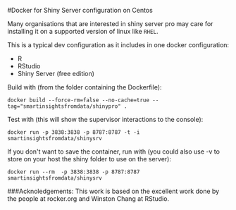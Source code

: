 #Docker for Shiny Server configuration on Centos

Many organisations that are interested in shiny server pro may care for installing it on a supported version of linux like `RHEL`. 

This is a typical dev configuration as it includes in one docker configuration:

* R
* RStudio
* Shiny Server (free edition)


Build with (from the folder containing the Dockerfile):
```
docker build --force-rm=false --no-cache=true --tag="smartinsightsfromdata/shinypro" .
```

Test with (this will show the supervisor interactions to the console):
```
docker run -p 3838:3838 -p 8787:8787 -t -i smartinsightsfromdata/shinysrv
```

If you don't want to save the container, run with (you could also use -v to store on your host the shiny folder to use on the server):
```
docker run --rm  -p 3838:3838 -p 8787:8787  smartinsightsfromdata/shinysrv
```

###Acknoledgements: 
This work is based on the excellent work done by the people at rocker.org and Winston Chang at RStudio.

